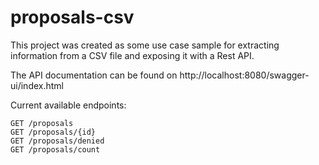 # proposals-csv

This project was created as some use case sample for extracting information from a CSV file and exposing it with a Rest API.

The API documentation can be found on http://localhost:8080/swagger-ui/index.html

Current available endpoints:

```
GET /proposals
GET /proposals/{id}
GET /proposals/denied
GET /proposals/count
```
